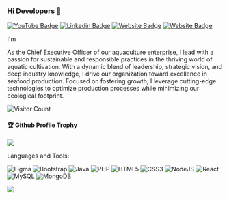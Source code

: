### Hi Developers 👋

[![YouTube Badge](https://img.shields.io/badge/YouTube-SrikanthKodali-red)](https://www.youtube.com/@ms.poonamchauhan743)
[![Linkedin Badge](https://img.shields.io/badge/-SrikanthKodali-blue?style=flat-square&logo=Linkedin&logoColor=white&link=https:https://www.linkedin.com/in/srikanth-kodali-482384115/)](https://www.linkedin.com/in/srikanth-kodali-482384115/)
[![Website Badge](https://img.shields.io/badge/StackOverflow-SrikanthKodali-yellow)](https://stackoverflow.com/users/18828160/poonam-chauhan)
[![Website Badge](https://img.shields.io/badge/WebSite-SrikanthKodali-green)](https://poonamchauhan229.github.io/Portfolio_Website/)

I'm

As the Chief Executive Officer of our aquaculture enterprise, I lead with a passion for sustainable and responsible practices in the thriving world of aquatic cultivation. With a dynamic blend of leadership, strategic vision, and deep industry knowledge, I drive our organization toward excellence in seafood production. Focused on fostering growth, I leverage cutting-edge technologies to optimize production processes while minimizing our ecological footprint. 




![Visitor Count](https://profile-counter.glitch.me/poonamchauhan229/count.svg)

<div>
  <h4>🏆 Github Profile Trophy</h4>
  <a href="https://github.com/ryo-ma/github-profile-trophy">    
    <img src="https://github-profile-trophy.vercel.app/?username=skkodali8&column=7"/>
  </a>
</div>

Languages and Tools: 


<img alt="Figma" src="https://img.shields.io/badge/figma-%23F24E1E.svg?style=flat-square&logo=figma&logoColor=white"/> <img alt="Bootstrap" src="https://img.shields.io/badge/bootstrap-%23563D7C.svg?style=flat-square&logo=bootstrap&logoColor=white"/> <img alt="Java" src="https://img.shields.io/badge/java-%23ED8B00.svg?style=flat-square&logo=java&logoColor=white"/> <img alt="PHP" src="https://img.shields.io/badge/php-%23777BB4.svg?style=flat-square&logo=php&logoColor=white"/> <img alt="HTML5" src="https://img.shields.io/badge/html5-%23E34F26.svg?style=flat-square&logo=html5&logoColor=white"/> <img alt="CSS3" src="https://img.shields.io/badge/css3-%231572B6.svg?style=flat-square&logo=css3&logoColor=white"/>
<img alt="NodeJS" src="https://img.shields.io/badge/node.js-%2343853D.svg?style=flat-square&logo=node-dot-js&logoColor=white"/> <img alt="React" src="https://img.shields.io/badge/react-%2320232a.svg?style=flat-square&logo=react&logoColor=%2361DAFB"/> <img alt="MySQL" src="https://img.shields.io/badge/mysql-%2300f.svg?style=flat-square&logo=mysql&logoColor=white"/> <img alt="MongoDB" src ="https://img.shields.io/badge/MongoDB-%234ea94b.svg?style=flat-square&logo=mongodb&logoColor=white"/>

![](https://activity-graph.herokuapp.com/graph?username=skkodali8&theme=react-dark&area=true)
<!--
**Aakashdeveloper/Aakashdeveloper** is a ✨ _special_ ✨ repository because its `README.md` (this file) appears on your GitHub profile.

Here are some ideas to get you started:

- 🔭 I’m currently working on ...
- 🌱 I’m currently learning ...
- 👯 I’m looking to collaborate on ...
- 🤔 I’m looking for help with ...
- 💬 Ask me about ...
- 📫 How to reach me: ...
- 😄 Pronouns: ...
- ⚡ Fun fact: .....

-->
